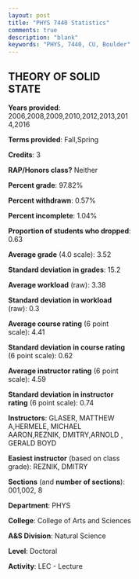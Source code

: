 ```yaml
---
layout: post
title: "PHYS 7440 Statistics"
comments: true
description: "blank"
keywords: "PHYS, 7440, CU, Boulder"
--- 
```

<head>
<script src="https://ajax.googleapis.com/ajax/libs/jquery/2.1.3/jquery.min.js"></script>
<script src="https://dl.dropboxusercontent.com/s/pc42nxpaw1ea4o9/highcharts.js?dl=0"></script>
<!-- <script src="../assets/js/highcharts.js"></script> -->
<style type="text/css">@font-face {
	font-family: "Bebas Neue";
	src: url(https://www.filehosting.org/file/details/544349/BebasNeue%20Regular.otf) format("opentype");
	}
	h1.Bebas { 
		font-family: "Bebas Neue", Verdana, Tahoma;
	}
</style>
</head>
<body>
	<div id="container" style="float: right; width: 45%; height: 88%; margin-left: 2.5%; margin-right: 2.5%;"></div>
	<script language="JavaScript">
		$(document).ready(function() {
		var chart = {type: 'column'};
		var title = {text: 'Grade Distribution'};
		var xAxis = {categories: ['A','B','C','D','F'],crosshair: true};
		var yAxis = {min: 0,title: {text: 'Percentage'}};
		var tooltip = {headerFormat: '<center><b><span style="font-size:20px">{point.key}</span></b></center>',
		               pointFormat: '<td style="padding:0"><b>{point.y:.1f}%</b></td>',
		               footerFormat: '</table>',shared: true,useHTML: true};
		var plotOptions = {column: {pointPadding: 0.0,borderWidth: 0}};  
		var credits = {enabled: false};var series= [{name: 'Percent',data: [60.0,38.06,1.29,0.0,0.65,]}];
		var json = {};
		json.chart = chart;
		json.title = title;
		json.tooltip = tooltip;
		json.xAxis = xAxis;
		json.yAxis = yAxis;  
		json.series = series;
		json.plotOptions = plotOptions;  
		json.credits = credits;
		$('#container').highcharts(json);
	});
	</script>
</body>
			   
## THEORY OF SOLID STATE

**Years provided**: 2006,2008,2009,2010,2012,2013,2014,2016

**Terms provided**: Fall,Spring

**Credits**: 3

**RAP/Honors class?** Neither

**Percent grade**: 97.82%

**Percent withdrawn**: 0.57%

**Percent incomplete**: 1.04%

**Proportion of students who dropped**: 0.63

**Average grade** (4.0 scale): 3.52

**Standard deviation in grades**: 15.2

**Average workload** (raw): 3.38

**Standard deviation in workload** (raw): 0.3

**Average course rating** (6 point scale): 4.41

**Standard deviation in course rating** (6 point scale): 0.62

**Average instructor rating** (6 point scale): 4.59

**Standard deviation in instructor rating** (6 point scale): 0.74

**Instructors**: GLASER, MATTHEW A,HERMELE, MICHAEL AARON,REZNIK, DMITRY,ARNOLD				, GERALD BOYD

**Easiest instructor** (based on class grade): REZNIK, DMITRY

**Sections** (and **number of sections**): 001,002, 8

**Department**: PHYS

**College**: College of Arts and Sciences

**A&S Division**: Natural Science

**Level**: Doctoral

**Activity**: LEC - Lecture